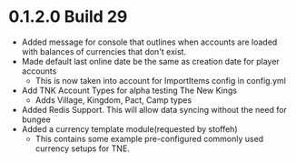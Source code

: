 # 0.1.2.0 Build 29
- Added message for console that outlines when accounts are loaded with balances of currencies that don't exist.
- Made default last online date be the same as creation date for player accounts
  - This is now taken into account for ImportItems config in config.yml
- Add TNK Account Types for alpha testing The New Kings
  - Adds Village, Kingdom, Pact, Camp types
- Added Redis Support. This will allow data syncing without the need for bungee
- Added a currency template module(requested by stoffeh)
  - This contains some example pre-configured commonly used currency setups for TNE.